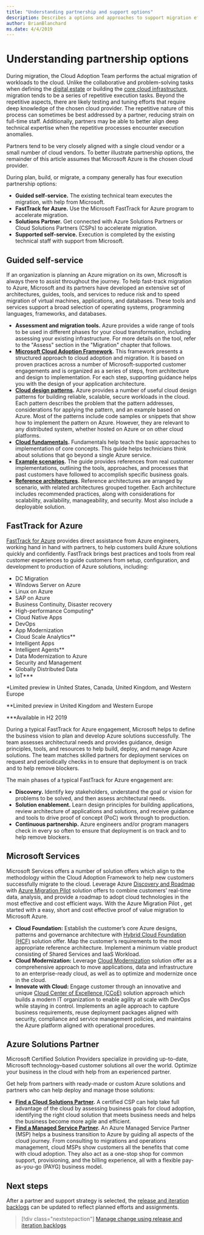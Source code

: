 ```yaml
---
title: "Understanding partnership and support options" 
description: Describes a options and approaches to support migration efforts
author: BrianBlanchard
ms.date: 4/4/2019
---
```

# Understanding partnership options

During migration, the Cloud Adoption Team performs the actual migration of workloads to the cloud. Unlike the collaborative and problem-solving tasks when defining the [digital estate](../../../digital-estate/overview.md) or building the [core cloud infrastructure](../../../infrastructure/index.md), migration tends to be a series of repetitive execution tasks. Beyond the repetitive aspects, there are likely testing and tuning efforts that require deep knowledge of the chosen cloud provider. The repetitive nature of this process can sometimes be best addressed by a partner, reducing strain on full-time staff. Additionally, partners may be able to better align deep technical expertise when the repetitive processes encounter execution anomalies.

Partners tend to be very closely aligned with a single cloud vendor or a small number of cloud vendors. To better illustrate partnership options, the remainder of this article assumes that Microsoft Azure is the chosen cloud provider.

During plan, build, or migrate, a company generally has four execution partnership options:

- **Guided self-service.** The existing technical team executes the migration, with help from Microsoft.
- **FastTrack for Azure.** Use the Microsoft FastTrack for Azure program to accelerate migration.
- **Solutions Partner.** Get connected with Azure Solutions Partners or Cloud Solutions Partners (CSPs) to accelerate migration.
- **Supported self-service.** Execution is completed by the existing technical staff with support from Microsoft.

## Guided self-service

If an organization is planning an Azure migration on its own, Microsoft is always there to assist throughout the journey. To help fast-track migration to Azure, Microsoft and its partners have developed an extensive set of architectures, guides, tools, and services to reduce risk and to speed migration of virtual machines, applications, and databases. These tools and services support a broad selection of operating systems, programming languages, frameworks, and databases.

- **Assessment and migration tools.** Azure provides a wide range of tools to be used in different phases for your cloud transformation, including assessing your existing infrastructure. For more details on the tool, refer to the "Assess" section in the "Migration" chapter that follows.
- **[Microsoft Cloud Adoption Framework](../../overview.md).** This framework presents a structured approach to cloud adoption and migration. It is based on proven practices across a number of Microsoft-supported customer engagements and is organized as a series of steps, from architecture and design to implementation. For each step, supporting guidance helps you with the design of your application architecture.
- **[Cloud design patterns](/azure/architecture/patterns).** Azure provides a number of useful cloud design patterns for building reliable, scalable, secure workloads in the cloud. Each pattern describes the problem that the pattern addresses, considerations for applying the pattern, and an example based on Azure. Most of the patterns include code samples or snippets that show how to implement the pattern on Azure. However, they are relevant to any distributed system, whether hosted on Azure or on other cloud platforms.
- **[Cloud fundamentals](/azure/architecture/guide).** Fundamentals help teach the basic approaches to implementation of core concepts. This guide helps technicians think about solutions that go beyond a single Azure service.
- **[Example scenarios](/azure/architecture/example-scenario).** The guide provides references from real customer implementations, outlining the tools, approaches, and processes that past customers have followed to accomplish specific business goals.
- **[Reference architectures](/azure/architecture/reference-architectures).** Reference architectures are arranged by scenario, with related architectures grouped together. Each architecture includes recommended practices, along with considerations for scalability, availability, manageability, and security. Most also include a deployable solution.

## FastTrack for Azure

[FastTrack for Azure](https://azure.microsoft.com/roadmap/fasttrack-for-azure) provides direct assistance from Azure engineers, working hand in hand with partners, to help customers build Azure solutions quickly and confidently. FastTrack brings best practices and tools from real customer experiences to guide customers from setup, configuration, and development to production of Azure solutions, including:

- DC Migration
- Windows Server on Azure
- Linux on Azure
- SAP on Azure
- Business Continuity, Disaster recovery
- High-performance Computing*
- Cloud Native Apps
- DevOps
- App Modernization
- Cloud Scale Analytics**
- Intelligent Apps
- Intelligent Agents**
- Data Modernization to Azure
- Security and Management
- Globally Distributed Data
- IoT***

*Limited preview in United States, Canada, United Kingdom, and Western Europe

**Limited preview in United Kingdom and Western Europe

***Available in H2 2019

During a typical FastTrack for Azure engagement, Microsoft helps to define the business vision to plan and develop Azure solutions successfully. The team assesses architectural needs and provides guidance, design principles, tools, and resources to help build, deploy, and manage Azure solutions. The team matches skilled partners for deployment services on request and periodically checks in to ensure that deployment is on track and to help remove blockers.

The main phases of a typical FastTrack for Azure engagement are:

- **Discovery.** Identify key stakeholders, understand the goal or vision for problems to be solved, and then assess architectural needs.
- **Solution enablement.** Learn design principles for building applications, review architecture of applications and solutions, and receive guidance and tools to drive proof of concept (PoC) work through to production.
- **Continuous partnership.** Azure engineers and/or program managers check in every so often to ensure that deployment is on track and to help remove blockers.

## Microsoft Services

Microsoft Services offers a number of solution offers which align to the methodology within the Cloud Adoption Framework to help new customers successfully migrate to the cloud. Leverage Azure [Discovery and Roadmap](http://aka.ms/ca-dr) with [Azure Migration Pilot](https://microsoft.sharepoint.com/:p:/r/teams/CampusIPLibraries/MCS/_layouts/15/Doc.aspx?sourcedoc=%7BF463FF39-D2D9-4C81-AE8D-49351DF5CB22%7D&file=Azure%20Migration%20Pilot%20-%20Datasheet.pptx&action=edit&mobileredirect=true&DefaultItemOpen=1&cid=9ed580e2-5482-464a-accd-4ae8e0f8d892) solution offers to combine customers’ real-time data, analysis, and provide a roadmap to adopt cloud technologies in the most effective and cost efficient ways. With the Azure Migration Pilot , get started with a easy, short and cost effective proof of value migration to Microsoft Azure. 

- **Cloud Foundation:** Establish the customer’s core Azure designs, patterns and governance architecture with [Hybrid Cloud Foundation (HCF)](http://aka.ms/CloudFoundationDatasheet) solution offer. Map the customer’s requirements to the most appropriate reference architecture. Implement a minimum viable product consisting of Shared Services and IaaS Workload.
- **Cloud Modernization:** Leverage [Cloud Modernization](http://aka.ms/CloudMoDatasheet) solution offer as a comprehensive approach to move applications, data and infrastructure to an enterprise-ready cloud, as well as to optimize and modernize once in the cloud.
- **Innovate with Cloud:** Engage customer through an innovative and unique [Cloud Center of Excellence (CCoE)](http://aka.ms/CCoEDatasheet) solution approach which builds a modern IT organization to enable agility at scale with DevOps while staying in control. Implements an agile approach to capture business requirements, reuse deployment packages aligned with security, compliance and service management policies, and maintains the Azure platform aligned with operational procedures.

## Azure Solutions Partner

Microsoft Certified Solution Providers specialize in providing up-to-date, Microsoft technology–based customer solutions all over the world. Optimize your business in the cloud with help from an experienced partner.

Get help from partners with ready-made or custom Azure solutions and partners who can help deploy and manage those solutions:

- **[Find a Cloud Solutions Partner](https://www.microsoft.com/solution-providers/home).** A certified CSP can help take full advantage of the cloud by assessing business goals for cloud adoption, identifying the right cloud solution that meets business needs and helps the business become more agile and efficient.
- **[Find a Managed Service Partner](https://www.microsoft.com/solution-providers/search?cacheId=16a3b49b-fef2-449d-bdf0-628008114cca).** An Azure Managed Service Partner (MSP) helps a business transition to Azure by guiding all aspects of the cloud journey. From consulting to migrations and operations management, cloud MSPs show customers all the benefits that come with cloud adoption. They also act as a one-stop shop for common support, provisioning, and the billing experience, all with a flexible pay-as-you-go (PAYG) business model.

## Next steps

After a partner and support strategy is selected, the [release and iteration backlogs](./release-iteration-backlog.md) can be updated to reflect planned efforts and assignments.
> [!div class="nextstepaction"]
> [Manage change using release and iteration backlogs](./release-iteration-backlog.md)